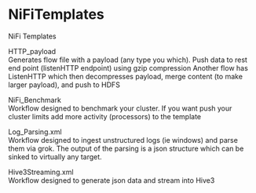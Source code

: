 # NiFiTemplates
NiFi Templates

HTTP_payload <br>
Generates flow file with a payload (any type you which).  Push data to rest end point (listenHTTP endpoint) using gzip compression
Another flow has ListenHTTP which then decompresses payload, merge content (to make larger payload), and push to HDFS


NiFi_Benchmark <br>
Workflow designed to benchmark your cluster.  If you want push your cluster limits add more activity (processors) to the template

Log_Parsing.xml <br>
Workflow designed to ingest unstructured logs (ie windows) and parse them via grok.  The output of the parsing is a json structure which can be sinked to virtually any target.



Hive3Streaming.xml <br>
Workflow designed to generate json data and stream into Hive3
